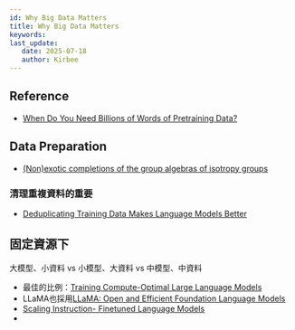 ```yaml
---
id: Why Big Data Matters
title: Why Big Data Matters
keywords:
last_update:
   date: 2025-07-18
   author: Kirbee
---
```

## Reference
- [When Do You Need Billions of Words of Pretraining Data?](https://arxiv.org/abs/2011.04946)

## Data Preparation
- [(Non)exotic completions of the group algebras of isotropy groups](https://arxiv.org/abs/2012.11446)

### 清理重複資料的重要
- [Deduplicating Training Data Makes Language Models Better](https://arxiv.org/abs/2107.06499)

## 固定資源下
大模型、小資料 vs 小模型、大資料 vs 中模型、中資料
- 最佳的比例：[Training Compute-Optimal Large Language Models](https://arxiv.org/abs/2203.15556)
- LLaMA也採用[LLaMA: Open and Efficient Foundation Language Models](https://arxiv.org/abs/2302.13971)
- [Scaling Instruction- Finetuned Language Models](https://arxiv.org/abs/2210.11416)
- 